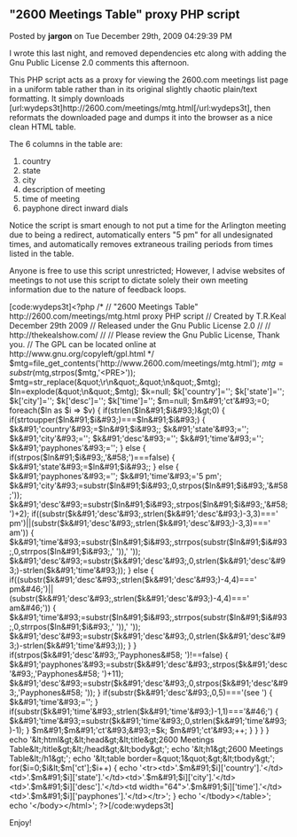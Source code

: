 ## &quot;2600 Meetings Table&quot; proxy PHP script
Posted by **jargon** on Tue December 29th, 2009 04:29:39 PM

I wrote this last night, and removed dependencies etc along with adding the Gnu Public License 2.0 comments this afternoon.

This PHP script acts as a proxy for viewing the 2600.com meetings list page in a uniform table rather than in its original slightly chaotic plain/text formatting. It simply downloads [url:wydeps3t]http&#58;//2600&#46;com/meetings/mtg&#46;html[/url:wydeps3t], then reformats the downloaded page and dumps it into the browser as a nice clean HTML table.

The 6 columns in the table are:
1. country
2. state
3. city
4. description of meeting
5. time of meeting
6. payphone direct inward dials

Notice the script is smart enough to not put a time for the Arlington meeting due to being a redirect, automatically enters &quot;5 pm&quot; for all undesignated times, and automatically removes extraneous trailing periods from times listed in the table.

Anyone is free to use this script unrestricted; However, I advise websites of meetings to not use this script to dictate solely their own meeting information due to the nature of feedback loops.

[code:wydeps3t]&lt;?php
/*
// &quot;2600 Meetings Table&quot; http&#58;//2600&#46;com/meetings/mtg&#46;html proxy PHP script
// Created by T&#46;R&#46;Keal December 29th 2009
// Released under the Gnu Public License 2&#46;0
//
// http&#58;//thekealshow&#46;com/
//
// Please review the Gnu Public License, Thank you&#46; 
// The GPL can be located online at http&#58;//www&#46;gnu&#46;org/copyleft/gpl&#46;html
*/
$mtg=file_get_contents('http&#58;//www&#46;2600&#46;com/meetings/mtg&#46;html');
$mtg=substr($mtg,strpos($mtg,'&lt;PRE&gt;'));
$mtg=str_replace(&quot;\r\n&quot;,&quot;\n&quot;,$mtg);
$ln=explode(&quot;\n&quot;,$mtg);
$k=null;
$k&#91;'country'&#93;='';
$k&#91;'state'&#93;='';
$k&#91;'city'&#93;='';
$k&#91;'desc'&#93;='';
$k&#91;'time'&#93;='';
$m=null;
$m&#91;'ct'&#93;=0;
foreach($ln as $i =&gt; $v)
{
	if(strlen($ln&#91;$i&#93;)&gt;0)
	{
		if(strtoupper($ln&#91;$i&#93;)===$ln&#91;$i&#93;)
		{
			$k&#91;'country'&#93;=$ln&#91;$i&#93;;
			$k&#91;'state'&#93;='';
			$k&#91;'city'&#93;='';
			$k&#91;'desc'&#93;='';
			$k&#91;'time'&#93;='';
			$k&#91;'payphones'&#93;='';
		}
		else
		{
			if(strpos($ln&#91;$i&#93;,'&#58;')===false)
			{
				$k&#91;'state'&#93;=$ln&#91;$i&#93;;
			}
			else
			{
				$k&#91;'payphones'&#93;='';
				$k&#91;'time'&#93;='5 pm';
				$k&#91;'city'&#93;=substr($ln&#91;$i&#93;,0,strpos($ln&#91;$i&#93;,'&#58;'));
				$k&#91;'desc'&#93;=substr($ln&#91;$i&#93;,strpos($ln&#91;$i&#93;,'&#58;')+2);
				if((substr($k&#91;'desc'&#93;,strlen($k&#91;'desc'&#93;)-3,3)===' pm')||(substr($k&#91;'desc'&#93;,strlen($k&#91;'desc'&#93;)-3,3)===' am'))
				{
					$k&#91;'time'&#93;=substr($ln&#91;$i&#93;,strrpos(substr($ln&#91;$i&#93;,0,strrpos($ln&#91;$i&#93;,' ')),' '));
					$k&#91;'desc'&#93;=substr($k&#91;'desc'&#93;,0,strlen($k&#91;'desc'&#93;)-strlen($k&#91;'time'&#93;));
				}
				else
				{
					if((substr($k&#91;'desc'&#93;,strlen($k&#91;'desc'&#93;)-4,4)===' pm&#46;')||(substr($k&#91;'desc'&#93;,strlen($k&#91;'desc'&#93;)-4,4)===' am&#46;'))
					{
						$k&#91;'time'&#93;=substr($ln&#91;$i&#93;,strrpos(substr($ln&#91;$i&#93;,0,strrpos($ln&#91;$i&#93;,' ')),' '));
						$k&#91;'desc'&#93;=substr($k&#91;'desc'&#93;,0,strlen($k&#91;'desc'&#93;)-strlen($k&#91;'time'&#93;));
					}
				}
				if(strpos($k&#91;'desc'&#93;,'Payphones&#58; ')!==false)
				{
					$k&#91;'payphones'&#93;=substr($k&#91;'desc'&#93;,strpos($k&#91;'desc'&#93;,'Payphones&#58; ')+11);
					$k&#91;'desc'&#93;=substr($k&#91;'desc'&#93;,0,strpos($k&#91;'desc'&#93;,'Payphones&#58; '));
				}
				if(substr($k&#91;'desc'&#93;,0,5)==='(see ')
				{
					$k&#91;'time'&#93;='';
				}
				if(substr($k&#91;'time'&#93;,strlen($k&#91;'time'&#93;)-1,1)==='&#46;')
				{
					$k&#91;'time'&#93;=substr($k&#91;'time'&#93;,0,strlen($k&#91;'time'&#93;)-1);
				}
				$m&#91;$m&#91;'ct'&#93;&#93;=$k;
				$m&#91;'ct'&#93;++;
				}
		}
	}
}
echo '&lt;html&gt;&lt;head&gt;&lt;title&gt;2600 Meetings Table&lt;/title&gt;&lt;/head&gt;&lt;body&gt;';
echo '&lt;h1&gt;2600 Meetings Table&lt;/h1&gt;';
echo '&lt;table border=&quot;1&quot;&gt;&lt;tbody&gt;';
for($i=0;$i&lt;$m&#91;'ct'&#93;;$i++)
{
	echo '&lt;tr&gt;&lt;td&gt;'&#46;$m&#91;$i&#93;&#91;'country'&#93;&#46;'&lt;/td&gt;&lt;td&gt;'&#46;$m&#91;$i&#93;&#91;'state'&#93;&#46;'&lt;/td&gt;&lt;td&gt;'&#46;$m&#91;$i&#93;&#91;'city'&#93;&#46;'&lt;/td&gt;&lt;td&gt;'&#46;$m&#91;$i&#93;&#91;'desc'&#93;&#46;'&lt;/td&gt;&lt;td width=&quot;64&quot;&gt;'&#46;$m&#91;$i&#93;&#91;'time'&#93;&#46;'&lt;/td&gt;&lt;td&gt;'&#46;$m&#91;$i&#93;&#91;'payphones'&#93;&#46;'&lt;/td&gt;&lt;/tr&gt;';
}
echo '&lt;/tbody&gt;&lt;/table&gt;';
echo '&lt;/body&gt;&lt;/html&gt;';
?&gt;[/code:wydeps3t]

Enjoy!
